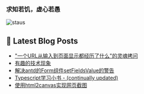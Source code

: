 ### 求知若饥，虚心若愚

![staus](https://github-readme-stats.vercel.app/api?username=GodGc&show_icons=true)

## 📕 Latest Blog Posts

<!-- BLOG-POST-LIST:START -->
- [&quot;一个URL从输入到页面显示都经历了什么&quot;的灵魂拷问](http://www.godrry.com/archives/what-i-understand-what-does-a-url-go-through-from-input-to-page-display-1.html)
- [有趣的技术现象](http://www.godrry.com/archives/why-cant-you-admit-youre-wrong.html)
- [解决antd的Form组件setFieldsValue的警告](http://www.godrry.com/archives/solving-the-warning-of-antds-form-component-setfieldsvalue.html)
- [Typescript学习小书 - (continually updated)](http://www.godrry.com/archives/Typescript-learning-books.html)
- [使用html2canvas实现网页截图](http://www.godrry.com/archives/using-html-2-canvas-to-realize-web-page-screenshots.html)
<!-- BLOG-POST-LIST:END -->

